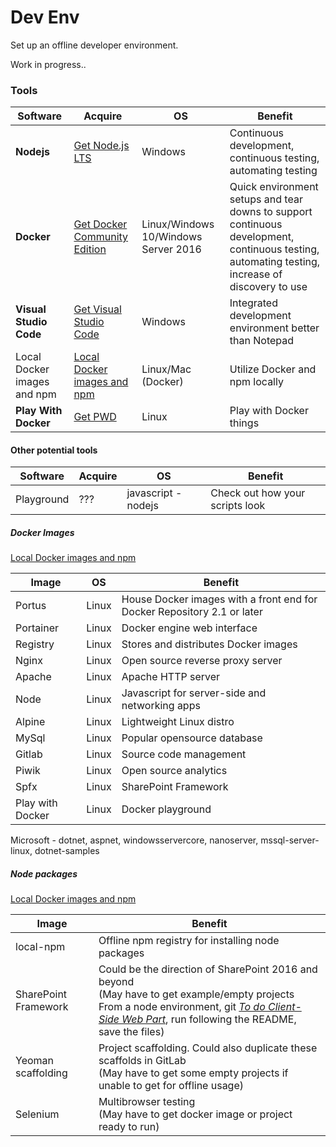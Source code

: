 # Dev Env
Set up an offline developer environment.

Work in progress..

### Tools
|Software|Acquire|OS |Benefit|
|--------|-------|---|-------|
|**Nodejs**|[Get Node.js LTS](https://nodejs.org)|Windows|Continuous development, continuous testing, automating testing
|**Docker**|[Get Docker Community Edition](https://www.docker.com/community-edition)|Linux/Windows 10/Windows Server 2016|Quick environment setups and tear downs to support continuous development,  continuous testing, automating testing, increase of discovery to use
|**Visual Studio Code**|[Get Visual Studio Code](https://code.visualstudio.com/download)|Windows|Integrated development environment better than Notepad|
|Local Docker images and npm|[Local Docker images and npm](https://github.com/JDelemar/OfflineDevEnv/tree/master/Offline)|Linux/Mac (Docker)|Utilize Docker and npm locally
|**Play With Docker**|[Get PWD](https://github.com/play-with-docker/play-with-docker/archive/master.zip)|Linux|Play with Docker things

#### Other potential tools

|Software|Acquire|OS|Benefit|
|--------|-------|---|-------|
|Playground|???|javascript - nodejs|Check out how your scripts look

##### Docker Images
[Local Docker images and npm](https://github.com/JDelemar/link)

|Image|OS |Benefit
|-----|---|-------
|Portus|Linux|House Docker images with a front end for Docker Repository 2.1 or later
|Portainer|Linux|Docker engine web interface|
|Registry|Linux|Stores and distributes Docker images|
|Nginx|Linux|Open source reverse proxy server|
|Apache|Linux|Apache HTTP server|
|Node|Linux|Javascript for server-side and networking apps|
|Alpine|Linux|Lightweight Linux distro|
|MySql|Linux|Popular opensource database|
|Gitlab|Linux|Source code management|
|Piwik|Linux|Open source analytics|
|Spfx|Linux|SharePoint Framework|
|Play with Docker|Linux|Docker playground|

Microsoft - dotnet, aspnet, windowsservercore, nanoserver, mssql-server-linux, dotnet-samples

##### Node packages
[Local Docker images and npm](https://github.com/JDelemar/OfflineDevEnv/tree/master/Offline)

|Image|Benefit
|---|---
|local-npm|Offline npm registry for installing node packages
|SharePoint Framework|Could be the direction of SharePoint 2016 and beyond<br/>(May have to get example/empty projects<br/>From a node environment, git [_To do Client-Side Web Part_](https://github.com/waldekmastykarz/spfx-angular-ts-todo), run following the README, save the files)
|Yeoman scaffolding|Project scaffolding. Could also duplicate these scaffolds in GitLab<br/>(May have to get some empty projects if unable to get for offline usage)
|Selenium|Multibrowser testing<br/>(May have to get docker image or project ready to run)

